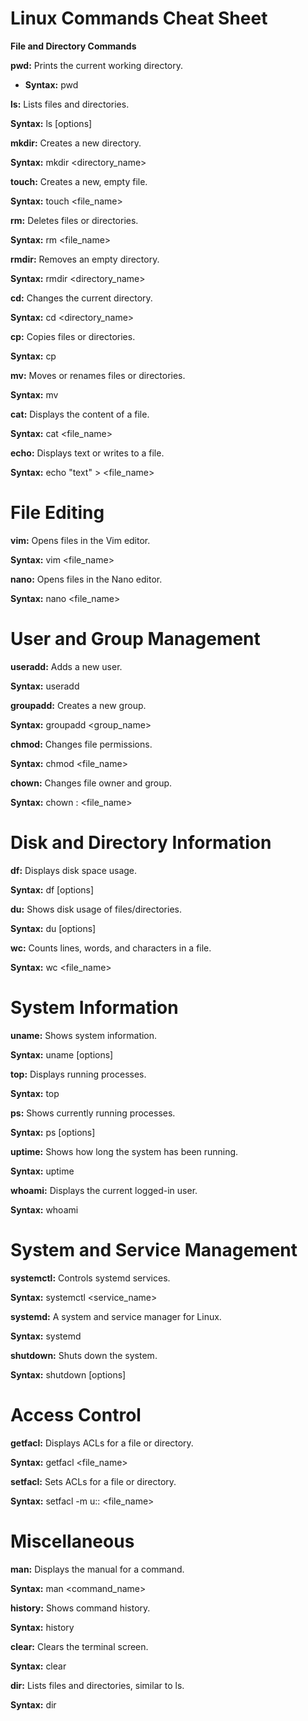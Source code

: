 # Linux Commands Cheat Sheet

**File and Directory Commands**

**pwd:** Prints the current working directory.

- **Syntax:** pwd

**ls:** Lists files and directories.

**Syntax:** ls [options]

**mkdir:** Creates a new directory.

**Syntax:** mkdir <directory_name>

**touch:** Creates a new, empty file.

**Syntax:** touch <file_name>

**rm:** Deletes files or directories.

**Syntax:** rm <file_name>

**rmdir:** Removes an empty directory.

**Syntax:** rmdir <directory_name>

**cd:** Changes the current directory.

**Syntax:** cd <directory_name>

**cp:** Copies files or directories.

**Syntax:** cp <source> <destination>

**mv:** Moves or renames files or directories.

**Syntax:** mv <source> <destination>

**cat:** Displays the content of a file.

**Syntax:** cat <file_name>

**echo:** Displays text or writes to a file.

**Syntax:** echo "text" > <file_name>

# File Editing

**vim:** Opens files in the Vim editor.

**Syntax:** vim <file_name>

**nano:** Opens files in the Nano editor.

**Syntax:** nano <file_name>

# User and Group Management

**useradd:** Adds a new user.

**Syntax:** useradd <username>

**groupadd:** Creates a new group.

**Syntax:** groupadd <group_name>

**chmod:** Changes file permissions.

**Syntax:** chmod <permissions> <file_name>

**chown:** Changes file owner and group.

**Syntax:** chown <owner>:<group> <file_name>

# Disk and Directory Information

**df:** Displays disk space usage.

**Syntax:** df [options]

**du:** Shows disk usage of files/directories.

**Syntax:** du [options] <directory>

**wc:** Counts lines, words, and characters in a file.

**Syntax:** wc <file_name>

# System Information

**uname:** Shows system information.

**Syntax:** uname [options]

**top:** Displays running processes.

**Syntax:** top

**ps:** Shows currently running processes.

**Syntax:** ps [options]

**uptime:** Shows how long the system has been running.

**Syntax:** uptime

**whoami:** Displays the current logged-in user.

**Syntax:** whoami

# System and Service Management

**systemctl:** Controls systemd services.

**Syntax:** systemctl <command> <service_name>

**systemd:** A system and service manager for Linux.

**Syntax:** systemd

**shutdown:** Shuts down the system.

**Syntax:** shutdown [options] <time>

# Access Control

**getfacl:** Displays ACLs for a file or directory.

**Syntax:** getfacl <file_name>

**setfacl:** Sets ACLs for a file or directory.

**Syntax:** setfacl -m u:<user>:<permissions> <file_name>

# Miscellaneous

**man:** Displays the manual for a command.

**Syntax:** man <command_name>

**history:** Shows command history.

**Syntax:** history

**clear:** Clears the terminal screen.

**Syntax:** clear

**dir:** Lists files and directories, similar to ls.

**Syntax:** dir

